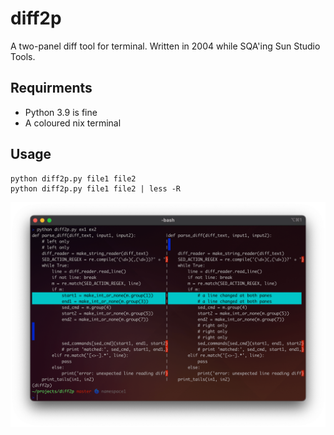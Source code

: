 # diff2p

A two-panel diff tool for terminal.
Written in 2004 while SQA'ing Sun Studio Tools. 

## Requirments

- Python 3.9 is fine
- A coloured nix terminal

## Usage

```shell
python diff2p.py file1 file2
python diff2p.py file1 file2 | less -R
```

![diff2p screenshot](screenshot.png)

